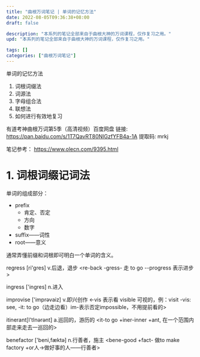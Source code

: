 ```yaml
---
title: "曲根万词笔记 | 单词的记忆方法"
date: 2022-08-05T09:36:38+08:00
draft: false

description: "本系列的笔记全部来自于曲根大神的万词课程，仅作复习之用。"
upd: "本系列的笔记全部来自于曲根大神的万词课程，仅作复习之用。"

tags: []
categories: ["曲根万词笔记"]
---
```


单词的记忆方法

1. 词根词缀法
2. 词源法
3. 字母组合法
4. 联想法
5. 如何进行有效地复习

<!--more-->

有道考神曲根万词第5季（高清视频）百度网盘 
链接: https://pan.baidu.com/s/1T7QavRT80NIGzfYFB4a-1A 提取码: mrkj

笔记参考： https://www.olecn.com/9395.html



# 1. 词根词缀记词法

单词的组成部分：
- prefix
  - 肯定、否定
  - 方向
  - 数字
- suffix——词性
- root——意义

通常弄懂前缀和词根即可明白一个单词的含义。


regress [ri'gres] v.后退，退步 <re-back -gress- 走 to go --progress 表示进步>

ingress ['ingres] n.进入

improvise ['imprəvaiz] v.即兴创作 <-vis 表示看 visible 可视的，例：visit -vis: see, -it: to go（边走边看）im-表示否定impossible，不用提前看的>

itinerant[I'tInərənt] a.巡回的，游历的 <it-to go +iner-inner +ant, 在一个范围内部走来走去一巡回的>

benefactor ['beni,fæktə] n.行善者，施主 <bene-good +fact- 做to make factory +or人→做好事的人——行善者>
